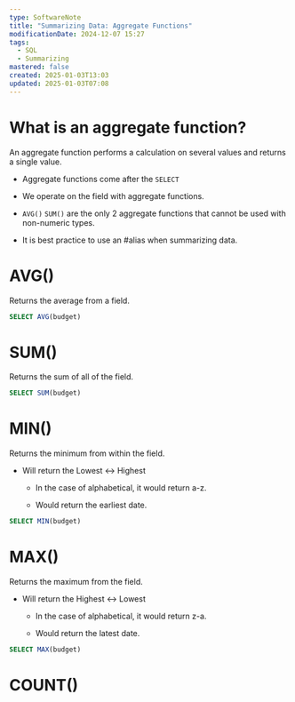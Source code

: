 ```yaml
---
type: SoftwareNote
title: "Summarizing Data: Aggregate Functions"
modificationDate: 2024-12-07 15:27
tags:
  - SQL
  - Summarizing
mastered: false
created: 2025-01-03T13:03
updated: 2025-01-03T07:08
---
```


# What is an aggregate function?

An aggregate function performs a calculation on several values and returns a single value.

- Aggregate functions come after the `SELECT`

- We operate on the field with aggregate functions.

- `AVG()` `SUM()` are the only 2 aggregate functions that cannot be used with non-numeric types.

- It is best practice to use an #alias when summarizing data.

# AVG()

Returns the average from a field.

```sql
SELECT AVG(budget)
```

# SUM()

Returns the sum of all of the field.

```sql
SELECT SUM(budget)
```

# MIN()

Returns the minimum from within the field.

- Will return the Lowest <-> Highest

    - In the case of alphabetical, it would return a-z.

    - Would return the earliest date.

```sql
SELECT MIN(budget)
```

# MAX()

Returns the maximum from the field.

- Will return the Highest <-> Lowest

    - In the case of alphabetical, it would return z-a.

    - Would return the latest date.

```sql
SELECT MAX(budget)
```

# COUNT()

```sql

```


